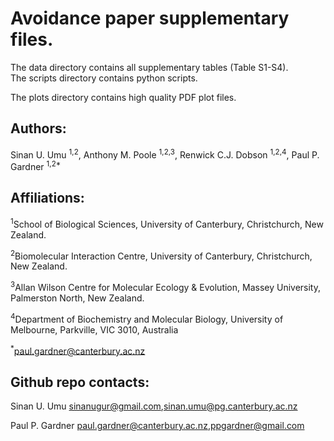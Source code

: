 # Avoidance paper supplementary files.

The data directory contains all supplementary tables (Table S1-S4).  
The scripts directory contains python scripts.

The plots directory contains high quality PDF plot files.



## Authors: 	 	 	
Sinan U. Umu <sup>1,2</sup>, Anthony M. Poole <sup>1,2,3</sup>, Renwick C.J. Dobson <sup>1,2,4</sup>, Paul P. Gardner <sup>1,2*</sup>

## Affiliations: 	 	
<sup>1</sup>School of Biological Sciences, University of Canterbury, Christchurch, New Zealand. 

<sup>2</sup>Biomolecular Interaction Centre, University of Canterbury, Christchurch, New Zealand.

<sup>3</sup>Allan Wilson Centre for Molecular Ecology & Evolution, Massey University, Palmerston North, New Zealand.

<sup>4</sup>Department of Biochemistry and Molecular Biology, University of Melbourne, Parkville, VIC 3010, Australia

<sup>*</sup>paul.gardner@canterbury.ac.nz


## Github repo contacts:
Sinan U. Umu sinanugur@gmail.com,sinan.umu@pg.canterbury.ac.nz

Paul P. Gardner paul.gardner@canterbury.ac.nz,ppgardner@gmail.com 
